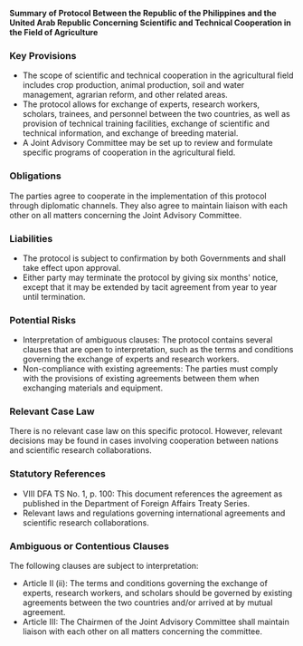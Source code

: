 **Summary of Protocol Between the Republic of the Philippines and the United Arab Republic Concerning Scientific and Technical Cooperation in the Field of Agriculture**

### Key Provisions

*   The scope of scientific and technical cooperation in the agricultural field includes crop production, animal production, soil and water management, agrarian reform, and other related areas.
*   The protocol allows for exchange of experts, research workers, scholars, trainees, and personnel between the two countries, as well as provision of technical training facilities, exchange of scientific and technical information, and exchange of breeding material.
*   A Joint Advisory Committee may be set up to review and formulate specific programs of cooperation in the agricultural field.

### Obligations

The parties agree to cooperate in the implementation of this protocol through diplomatic channels. They also agree to maintain liaison with each other on all matters concerning the Joint Advisory Committee.

### Liabilities

*   The protocol is subject to confirmation by both Governments and shall take effect upon approval.
*   Either party may terminate the protocol by giving six months' notice, except that it may be extended by tacit agreement from year to year until termination.

### Potential Risks

*   Interpretation of ambiguous clauses: The protocol contains several clauses that are open to interpretation, such as the terms and conditions governing the exchange of experts and research workers.
*   Non-compliance with existing agreements: The parties must comply with the provisions of existing agreements between them when exchanging materials and equipment.

### Relevant Case Law

There is no relevant case law on this specific protocol. However, relevant decisions may be found in cases involving cooperation between nations and scientific research collaborations.

### Statutory References

*   VIII DFA TS No. 1, p. 100: This document references the agreement as published in the Department of Foreign Affairs Treaty Series.
*   Relevant laws and regulations governing international agreements and scientific research collaborations.

### Ambiguous or Contentious Clauses

The following clauses are subject to interpretation:

*   Article II (ii): The terms and conditions governing the exchange of experts, research workers, and scholars should be governed by existing agreements between the two countries and/or arrived at by mutual agreement.
*   Article III: The Chairmen of the Joint Advisory Committee shall maintain liaison with each other on all matters concerning the committee.